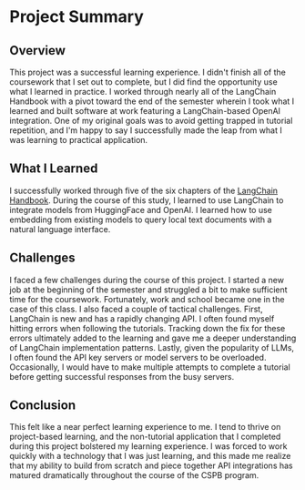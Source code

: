 # Project Summary

## Overview
This project was a successful learning experience. I didn't finish all of the coursework that I set out to complete, but I did find the opportunity use what I learned in practice. I worked through nearly all of the LangChain Handbook with a pivot toward the end of the semester wherein I took what I learned and built software at work featuring a LangChain-based OpenAI integration. One of my original goals was to avoid getting trapped in tutorial repetition, and I'm happy to say I successfully made the leap from what I was learning to practical application.

## What I Learned
I successfully worked through five of the six chapters of the [LangChain Handbook](https://www.pinecone.io/learn/series/langchain/). During the course of this study, I learned to use LangChain to integrate models from HuggingFace and OpenAI. I learned how to use embedding from existing models to query local text documents with a natural language interface. 

## Challenges
I faced a few challenges during the course of this project. I started a new job at the beginning of the semester and struggled a bit to make sufficient time for the coursework. Fortunately, work and school became one in the case of this class. I also faced a couple of tactical challenges. First, LangChain is new and has a rapidly changing API. I often found myself hitting errors when following the tutorials. Tracking down the fix for these errors ultimately added to the learning and gave me a deeper understanding of LangChain implementation patterns. Lastly, given the popularity of LLMs, I often found the API key servers or model servers to be overloaded. Occasionally, I would have to make multiple attempts to complete a tutorial before getting successful responses from the busy servers.

## Conclusion
This felt like a near perfect learning experience to me. I tend to thrive on project-based learning, and the non-tutorial application that I completed during this project bolstered my learning experience. I was forced to work quickly with a technology that I was just learning, and this made me realize that my ability to build from scratch and piece together API integrations has matured dramatically throughout the course of the CSPB program.